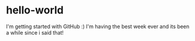 # hello-world
I'm getting started with GitHub :)
I'm having the best week ever and its been a while since i said that!

